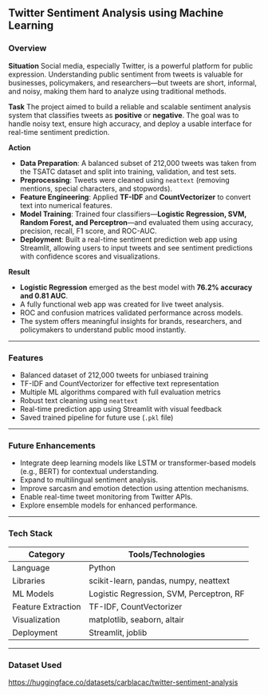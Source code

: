 
## Twitter Sentiment Analysis using Machine Learning

### Overview 

**Situation**
Social media, especially Twitter, is a powerful platform for public expression. Understanding public sentiment from tweets is valuable for businesses, policymakers, and researchers—but tweets are short, informal, and noisy, making them hard to analyze using traditional methods.

**Task**
The project aimed to build a reliable and scalable sentiment analysis system that classifies tweets as **positive** or **negative**. The goal was to handle noisy text, ensure high accuracy, and deploy a usable interface for real-time sentiment prediction.

**Action**

* **Data Preparation**: A balanced subset of 212,000 tweets was taken from the TSATC dataset and split into training, validation, and test sets.
* **Preprocessing**: Tweets were cleaned using `neattext` (removing mentions, special characters, and stopwords).
* **Feature Engineering**: Applied **TF-IDF** and **CountVectorizer** to convert text into numerical features.
* **Model Training**: Trained four classifiers—**Logistic Regression, SVM, Random Forest, and Perceptron**—and evaluated them using accuracy, precision, recall, F1 score, and ROC-AUC.
* **Deployment**: Built a real-time sentiment prediction web app using Streamlit, allowing users to input tweets and see sentiment predictions with confidence scores and visualizations.

**Result**

* **Logistic Regression** emerged as the best model with **76.2% accuracy and 0.81 AUC**.
* A fully functional web app was created for live tweet analysis.
* ROC and confusion matrices validated performance across models.
* The system offers meaningful insights for brands, researchers, and policymakers to understand public mood instantly.

---

### Features

* Balanced dataset of 212,000 tweets for unbiased training
* TF-IDF and CountVectorizer for effective text representation
* Multiple ML algorithms compared with full evaluation metrics
* Robust text cleaning using `neattext`
* Real-time prediction app using Streamlit with visual feedback
* Saved trained pipeline for future use (`.pkl` file)

---

### Future Enhancements

* Integrate deep learning models like LSTM or transformer-based models (e.g., BERT) for contextual understanding.
* Expand to multilingual sentiment analysis.
* Improve sarcasm and emotion detection using attention mechanisms.
* Enable real-time tweet monitoring from Twitter APIs.
* Explore ensemble models for enhanced performance.

---

### Tech Stack

| Category           | Tools/Technologies                       |
| ------------------ | ---------------------------------------- |
| Language           | Python                                   |
| Libraries          | scikit-learn, pandas, numpy, neattext    |
| ML Models          | Logistic Regression, SVM, Perceptron, RF |
| Feature Extraction | TF-IDF, CountVectorizer                  |
| Visualization      | matplotlib, seaborn, altair              |
| Deployment         | Streamlit, joblib                        |

---
### Dataset Used
https://huggingface.co/datasets/carblacac/twitter-sentiment-analysis


